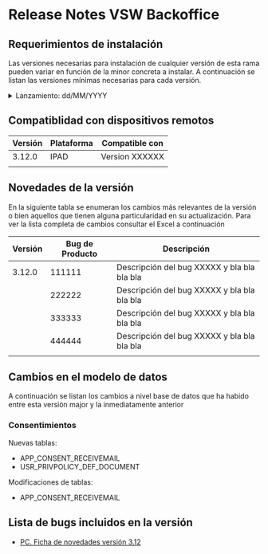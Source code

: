 # Release Notes VSW Backoffice

## Requerimientos de instalación
Las versiones necesarias para instalación de cualquier versión de esta rama pueden variar en función de la minor concreta a instalar. A continuación se listan las versiones mínimas necesarias para cada versión.

<details>
# Versión 3.12.0
<summary> Lanzamiento: dd/MM/YYYY </summary>
  
| Versión                         | Componente | Versión mínima (Se recomienda la última versión compatible disponible)|
| ------------------------------- | -------------|------------------------------------------------------------------------------------------ |
| 3.12.0 </br>Lanzamiento: XX/XX/XXXX | WMF | Descripción de la versión mímima que necesita para lo que sea y bla bla bla bla bla|
|                                 | Control Panel |Descripción de la versión mímima que necesita para lo que sea y bla bla bla bla bla|
|                                 | VSWUtility |Descripción de la versión mímima que necesita para lo que sea y bla bla bla bla bla|
|                                 | Integration OnDemand |Descripción de la versión mímima que necesita para lo que sea y bla bla bla bla bla|
|                                 | Integration |Descripción de la versión mímima que necesita para lo que sea y bla bla bla bla bla|
|                                 | JDK |Descripción de la versión mímima que necesita para lo que sea y bla bla bla bla bla|

</details>

## Compatiblidad con dispositivos remotos

| Versión | Plataforma | ​Compatible con |
| ------- | ---------- | --------------- |
| 3.12.0  | IPAD       | Version XXXXXX  |
|         |            |                 |


## Novedades de la versión
​En la siguiente tabla se enumeran los cambios más relevantes de la versión o bien aquellos que tienen alguna particularidad en su actualización. Para ver la lista completa de cambios consultar el Excel a continuación

| Versión | Bug de Producto | Descripción                                 |
| ------- | --------------- | ------------------------------------------- |
| 3.12.0  | 111111          | Descripción del bug XXXXX y bla bla bla bla |
|         | 222222          | Descripción del bug XXXXX y bla bla bla bla |
|         | 333333          | Descripción del bug XXXXX y bla bla bla bla |
|         | 444444          | Descripción del bug XXXXX y bla bla bla bla |
|         |                 |                                             |

## Cambios en el modelo de datos
​A continuación se listan los cambios a nivel base de datos que ha habido entre esta versión major y la inmediatamente anterior

### Consentimientos 
Nuevas tablas:
- APP_CONSENT_RECEIVEMAIL
- USR_PRIVPOLICY_DEF_DOCUMENT

Modificaciones de tablas:
- APP_CONSENT_RECEIVEMAIL

## Lista de bugs incluidos en la versión
- [PC. Ficha de novedades versión 3.12](https://google.com)
